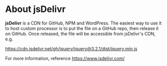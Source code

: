 # About jsDelivr

**jsDelivr** is a CDN for GitHub, NPM and WordPress. The easiest way to use it to host custom processor is to put the file on a GitHub repo, then release it on GitHub. Once released, the file will be accessible from jsDelivr's CDN, e.g.

https://cdn.jsdelivr.net/gh/jquery/jquery@3.2.1/dist/jquery.min.js

For more information, reference https://www.jsdelivr.com/

